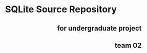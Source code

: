 <h1 align="center">SQLite Source Repository</h1>
<h2 align="right">for undergraduate project</h2>
<h2 align="right">team 02</h2>
